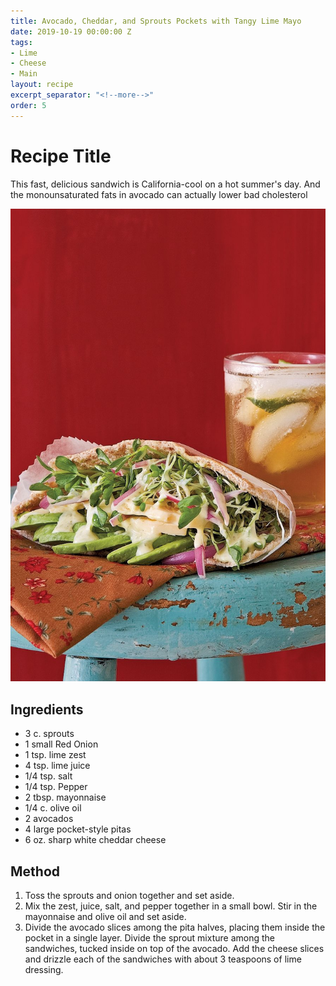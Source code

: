 ```yaml
---
title: Avocado, Cheddar, and Sprouts Pockets with Tangy Lime Mayo
date: 2019-10-19 00:00:00 Z
tags:
- Lime
- Cheese
- Main
layout: recipe
excerpt_separator: "<!--more-->"
order: 5
---
```


# Recipe Title

This fast, delicious sandwich is California-cool on a hot summer's day. And the monounsaturated fats in avocado can actually lower bad cholesterol

<!--more-->

[![Avocado Pocket](/_uploads/avopocket.jpg)](/_uploads/avopocket.jpg)

## Ingredients

- 3 c. sprouts
- 1 small Red Onion
- 1 tsp. lime zest
- 4 tsp. lime juice
- 1/4 tsp. salt
- 1/4 tsp. Pepper
- 2 tbsp. mayonnaise
- 1/4 c. olive oil
- 2 avocados
- 4 large pocket-style pitas
- 6 oz. sharp white cheddar cheese


## Method

1. Toss the sprouts and onion together and set aside.
2. Mix the zest, juice, salt, and pepper together in a small bowl. Stir in the mayonnaise and olive oil and set aside.
3. Divide the avocado slices among the pita halves, placing them inside the pocket in a single layer. Divide the sprout mixture among the sandwiches, tucked inside on top of the avocado. Add the cheese slices and drizzle each of the sandwiches with about 3 teaspoons of lime dressing.
